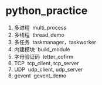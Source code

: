 # python_practice
1. 多进程&nbsp;&nbsp;multi_process
2. 多线程&nbsp;&nbsp;thread_demo
3. 多任务&nbsp;&nbsp;taskmanager，taskworker
4. 内建模块&nbsp;&nbsp;build_module
5. 字母验证码&nbsp;&nbsp;letter_cofirm
6. TCP&nbsp;&nbsp;tcp_client, tcp_server
7. UDP&nbsp;&nbsp;udp_client, udp_server
8. gevent&nbsp;&nbsp;gevent_demo